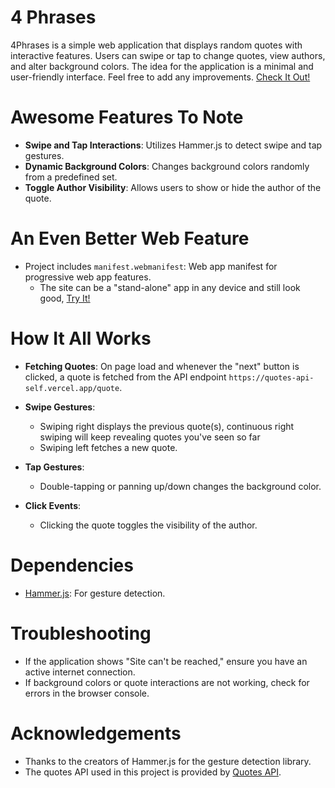 # 4 Phrases

4Phrases is a simple web application that displays random quotes with interactive features. Users can swipe or tap to change quotes, view authors, and alter background colors. The idea for the application is a minimal and user-friendly interface. Feel free to add any improvements. [Check It Out!](https://4phrases.netlify.app/)

# Awesome Features To Note

- **Swipe and Tap Interactions**: Utilizes Hammer.js to detect swipe and tap gestures.
- **Dynamic Background Colors**: Changes background colors randomly from a predefined set.
- **Toggle Author Visibility**: Allows users to show or hide the author of the quote.

# An Even Better Web Feature 

- Project includes `manifest.webmanifest`: Web app manifest for progressive web app features.
  - The site can be a "stand-alone" app in any device and still look good, [Try It!](https://4phrases.netlify.app/)

# How It All Works

- **Fetching Quotes**: On page load and whenever the "next" button is clicked, a quote is fetched from the API endpoint `https://quotes-api-self.vercel.app/quote`.
- **Swipe Gestures**:
  - Swiping right displays the previous quote(s), continuous right swiping will keep revealing quotes you've seen so far
  - Swiping left fetches a new quote.
    
- **Tap Gestures**:
  - Double-tapping or panning up/down changes the background color.
    
- **Click Events**:
  - Clicking the quote toggles the visibility of the author.

# Dependencies

- [Hammer.js](https://hammerjs.github.io/): For gesture detection.

# Troubleshooting

- If the application shows "Site can't be reached," ensure you have an active internet connection.
- If background colors or quote interactions are not working, check for errors in the browser console.

# Acknowledgements

- Thanks to the creators of Hammer.js for the gesture detection library.
- The quotes API used in this project is provided by [Quotes API](https://quotes-api-self.vercel.app/).
